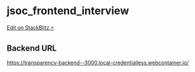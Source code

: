 # jsoc_frontend_interview

[Edit on StackBlitz ⚡️](https://stackblitz.com/edit/vue-rq8yeg)

## Backend URL

https://transparency-backend--3000.local-credentialless.webcontainer.io/
